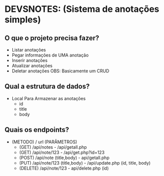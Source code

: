 # DEVSNOTES: (Sistema de anotações simples)

## O que o projeto precisa fazer?
- Listar anotações
- Pegar informações de UMA anotação
- Inserir anotações
- Atualizar anotações
- Deletar anotações
OBS: Basicamente um CRUD

## Qual  a estrutura de dados?
- Local Para Armazenar as anotações
   - id
   - title
   - body

## Quais os endpoints?
- (METODO) / url (PARÂMETROS)
   - (GET) /api/notes      -      /api/getall.php
   - (GET) /api/note/123      -      /api/get.php?id=123
   - (POST) /api/note (title,body)     -      api/getall.php
   - (PUT) /api/note/123 (title,body)      -      /api/update.php (id, title, body)
   - (DELETE) /api/note/123      -      api/delete.php (id)
